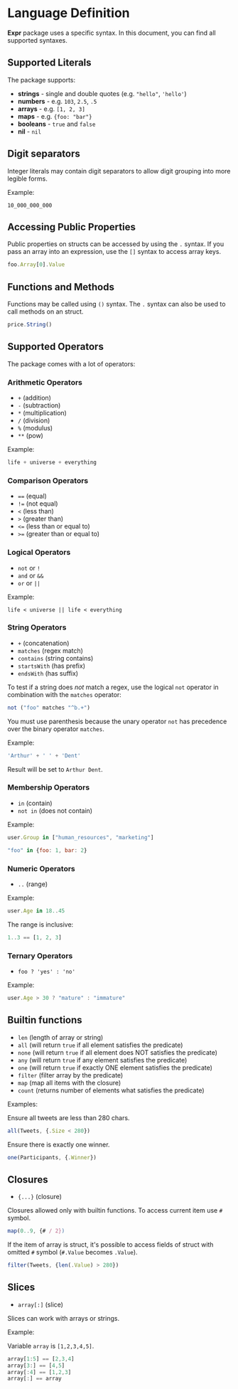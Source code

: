 # Language Definition

**Expr** package uses a specific syntax. In this document, you can find all supported
syntaxes.

## Supported Literals

The package supports:

* **strings** - single and double quotes (e.g. `"hello"`, `'hello'`)
* **numbers** - e.g. `103`, `2.5`, `.5`
* **arrays** - e.g. `[1, 2, 3]`
* **maps** - e.g. `{foo: "bar"}`
* **booleans** - `true` and `false`
* **nil** - `nil`

## Digit separators

Integer literals may contain digit separators to allow digit grouping into more legible forms.

Example:

```
10_000_000_000
```

## Accessing Public Properties

Public properties on structs can be accessed by using the `.` syntax. 
If you pass an array into an expression, use the `[]` syntax to access array keys.

```js
foo.Array[0].Value
```

## Functions and Methods

Functions may be called using `()` syntax. The `.` syntax can also be used to call methods on an struct.

```js
price.String()
```

## Supported Operators

The package comes with a lot of operators:

### Arithmetic Operators

* `+` (addition)
* `-` (subtraction)
* `*` (multiplication)
* `/` (division)
* `%` (modulus)
* `**` (pow)

Example:

```js
life + universe + everything
``` 

### Comparison Operators

* `==` (equal)
* `!=` (not equal)
* `<` (less than)
* `>` (greater than)
* `<=` (less than or equal to)
* `>=` (greater than or equal to)

### Logical Operators

* `not` or `!`
* `and` or `&&`
* `or` or `||`

Example:

```
life < universe || life < everything
```

### String Operators

* `+` (concatenation)
* `matches` (regex match)
* `contains` (string contains)
* `startsWith` (has prefix)
* `endsWith` (has suffix)

To test if a string does *not* match a regex, use the logical `not` operator in combination with the `matches` operator:

```js
not ("foo" matches "^b.+")
```

You must use parenthesis because the unary operator `not` has precedence over the binary operator `matches`.

Example:

```js
'Arthur' + ' ' + 'Dent'
```

Result will be set to `Arthur Dent`.

### Membership Operators

* `in` (contain)
* `not in` (does not contain)

Example:

```js
user.Group in ["human_resources", "marketing"]
```

```js
"foo" in {foo: 1, bar: 2}
```

### Numeric Operators

* `..` (range)

Example:

```js
user.Age in 18..45
```

The range is inclusive:

```js
1..3 == [1, 2, 3]
```

### Ternary Operators

* `foo ? 'yes' : 'no'`

Example:

```js
user.Age > 30 ? "mature" : "immature"
```

## Builtin functions

* `len` (length of array or string)
* `all` (will return `true` if all element satisfies the predicate)
* `none` (will return `true` if all element does NOT satisfies the predicate)
* `any` (will return `true` if any element satisfies the predicate)
* `one` (will return `true` if exactly ONE element satisfies the predicate)
* `filter` (filter array by the predicate)
* `map` (map all items with the closure)
* `count` (returns number of elements what satisfies the predicate)

Examples:

Ensure all tweets are less than 280 chars.

```js
all(Tweets, {.Size < 280})
```

Ensure there is exactly one winner.

```js
one(Participants, {.Winner})
```

## Closures

* `{...}` (closure)

Closures allowed only with builtin functions. To access current item use `#` symbol.

```js
map(0..9, {# / 2})
```

If the item of array is struct, it's possible to access fields of struct with omitted `#` symbol (`#.Value` becomes `.Value`).

```js
filter(Tweets, {len(.Value) > 280})
```

## Slices

* `array[:]` (slice)

Slices can work with arrays or strings.

Example:

Variable `array` is `[1,2,3,4,5]`.

```js
array[1:5] == [2,3,4] 
array[3:] == [4,5]
array[:4] == [1,2,3]
array[:] == array
```
